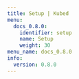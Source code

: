 ```yaml
---
title: Setup | Kubed
menu:
  docs_0.8.0:
    identifier: setup
    name: Setup
    weight: 30
menu_name: docs_0.8.0
info:
  version: 0.8.0
---
```


